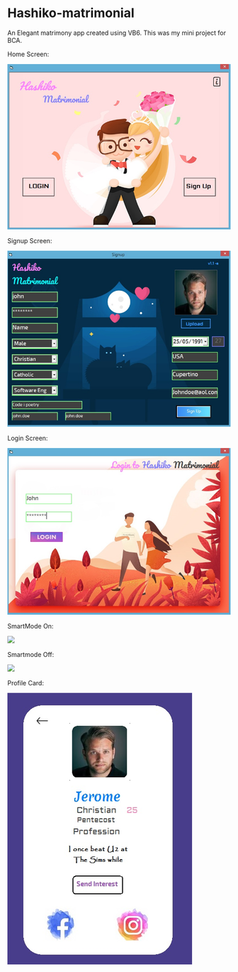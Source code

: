# Hashiko-matrimonial

An Elegant matrimony app created using VB6. This was my mini project for BCA.

Home Screen:

![](Screens/home.jpg)

Signup Screen:

![](Screens/signup.jpg)

Login Screen:

![](Screens/login.jpg)

SmartMode On:

![](Screens/smartmodeOn.jpg)

Smartmode Off:

![](Screens/smartmodeOff.jpg)

Profile Card:

![](Screens/card.jpg)
